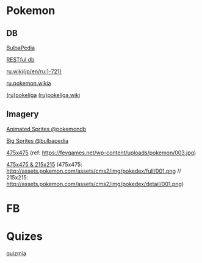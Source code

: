 # Pokemon

## DB

[BulbaPedia](http://bulbapedia.bulbagarden.net/wiki/Main_Page)

[RESTful db](https://pokeapi.co/)

[ru.wiki(jp/en/ru:1-721)](https://ru.wikipedia.org/wiki/%D0%A1%D0%BF%D0%B8%D1%81%D0%BE%D0%BA_%D0%BF%D0%BE%D0%BA%D0%B5%D0%BC%D0%BE%D0%BD%D0%BE%D0%B2)

[ru.pokemon.wikia](http://ru.pokemon.wikia.com/wiki/%D0%9F%D0%BE%D0%BA%D0%BE%D0%BB%D0%B5%D0%BD%D0%B8%D0%B5_I)

[(ru)pokeliga](http://pokeliga.com/dex/dex.php?poke=1.00)
[(ru)pokeliga.wiki](http://pokeliga.com/pokewiki.php#%D0%91%D1%83%D0%BB%D1%8C%D0%B1%D0%B0%D0%B7%D0%B0%D0%B2%D1%80)

## Imagery

[Animated Sprites @pokemondb](http://pokemondb.net/sprites/venusaur)

[Big Sprites @bulbapedia](http://bulbapedia.bulbagarden.net/wiki/File:131Lapras.png)

[475x475](https://fevgames.net/pokedex/) (ref: https://fevgames.net/wp-content/uploads/pokemon/003.jpg)

[475x475 & 215x215](http://www.pokemon.com/ru/pokedex/) (475x475: http://assets.pokemon.com/assets/cms2/img/pokedex/full/001.png 
// 215x215: http://assets.pokemon.com/assets/cms2/img/pokedex/detail/001.png)

# FB

# Quizes

[quizmia](https://ru.quizmia.com/test-result/571/2/e47185d385a8784b82334371c2087579)